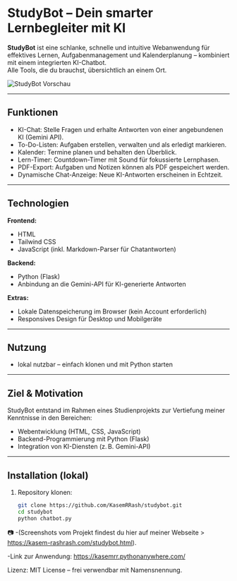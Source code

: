 # StudyBot – Dein smarter Lernbegleiter mit KI

**StudyBot** ist eine schlanke, schnelle und intuitive Webanwendung für effektives Lernen, Aufgabenmanagement und Kalenderplanung – kombiniert mit einem integrierten KI-Chatbot.  
Alle Tools, die du brauchst, übersichtlich an einem Ort.

![StudyBot Vorschau](https://github.com/user-attachments/assets/e92962e5-d5a0-48bd-b6de-fab9fb702a8f)

---

## Funktionen

- KI-Chat: Stelle Fragen und erhalte Antworten von einer angebundenen KI (Gemini API).
- To-Do-Listen: Aufgaben erstellen, verwalten und als erledigt markieren.
- Kalender: Termine planen und behalten den Überblick.
- Lern-Timer: Countdown-Timer mit Sound für fokussierte Lernphasen.
- PDF-Export: Aufgaben und Notizen können als PDF gespeichert werden.
- Dynamische Chat-Anzeige: Neue KI-Antworten erscheinen in Echtzeit.

---

## Technologien

**Frontend:**
- HTML
- Tailwind CSS
- JavaScript (inkl. Markdown-Parser für Chatantworten)

**Backend:**
- Python (Flask)
- Anbindung an die Gemini-API für KI-generierte Antworten

**Extras:**
- Lokale Datenspeicherung im Browser (kein Account erforderlich)
- Responsives Design für Desktop und Mobilgeräte

---

## Nutzung

- lokal nutzbar – einfach klonen und mit Python starten

---

## Ziel & Motivation

StudyBot entstand im Rahmen eines Studienprojekts zur Vertiefung meiner Kenntnisse in den Bereichen:

- Webentwicklung (HTML, CSS, JavaScript)
- Backend-Programmierung mit Python (Flask)
- Integration von KI-Diensten (z. B. Gemini-API)

---

## Installation (lokal)

1. Repository klonen:
   ```bash
   git clone https://github.com/KasemRRash/studybot.git
   cd studybot
   python chatbot.py

📷 
-(Screenshots vom Projekt findest du hier auf meiner Webseite > https://kasem-rashrash.com/studybot.html).

-Link zur Anwendung: https://kasemrr.pythonanywhere.com/



Lizenz:
MIT License – frei verwendbar mit Namensnennung.

